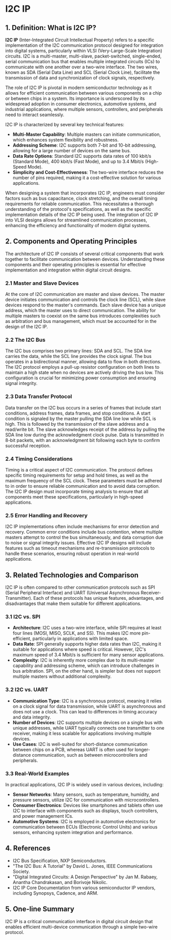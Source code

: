 # I2C IP

## 1. Definition: What is **I2C IP**?
**I2C IP** (Inter-Integrated Circuit Intellectual Property) refers to a specific implementation of the I2C communication protocol designed for integration into digital systems, particularly within VLSI (Very-Large-Scale Integration) circuits. I2C is a multi-master, multi-slave, packet-switched, single-ended, serial communication bus that enables multiple integrated circuits (ICs) to communicate with one another over a two-wire interface. The two wires, known as SDA (Serial Data Line) and SCL (Serial Clock Line), facilitate the transmission of data and synchronization of clock signals, respectively.

The role of I2C IP is pivotal in modern semiconductor technology as it allows for efficient communication between various components on a chip or between chips in a system. Its importance is underscored by its widespread adoption in consumer electronics, automotive systems, and industrial applications, where multiple sensors, controllers, and peripherals need to interact seamlessly. 

I2C IP is characterized by several key technical features:
- **Multi-Master Capability**: Multiple masters can initiate communication, which enhances system flexibility and robustness.
- **Addressing Scheme**: I2C supports both 7-bit and 10-bit addressing, allowing for a large number of devices on the same bus.
- **Data Rate Options**: Standard I2C supports data rates of 100 kbit/s (Standard Mode), 400 kbit/s (Fast Mode), and up to 3.4 Mbit/s (High-Speed Mode).
- **Simplicity and Cost-Effectiveness**: The two-wire interface reduces the number of pins required, making it a cost-effective solution for various applications.

When designing a system that incorporates I2C IP, engineers must consider factors such as bus capacitance, clock stretching, and the overall timing requirements for reliable communication. This necessitates a thorough understanding of the protocol's specifications, as well as the specific implementation details of the I2C IP being used. The integration of I2C IP into VLSI designs allows for streamlined communication processes, enhancing the efficiency and functionality of modern digital systems.

## 2. Components and Operating Principles
The architecture of I2C IP consists of several critical components that work together to facilitate communication between devices. Understanding these components and their operating principles is essential for effective implementation and integration within digital circuit designs.

### 2.1 Master and Slave Devices
At the core of I2C communication are master and slave devices. The master device initiates communication and controls the clock line (SCL), while slave devices respond to the master's commands. Each slave device has a unique address, which the master uses to direct communication. The ability for multiple masters to coexist on the same bus introduces complexities such as arbitration and bus management, which must be accounted for in the design of the I2C IP.

### 2.2 The I2C Bus
The I2C bus comprises two primary lines: SDA and SCL. The SDA line carries the data, while the SCL line provides the clock signal. The bus operates in a bidirectional manner, allowing data to flow in both directions. The I2C protocol employs a pull-up resistor configuration on both lines to maintain a high state when no devices are actively driving the bus low. This configuration is crucial for minimizing power consumption and ensuring signal integrity.

### 2.3 Data Transfer Protocol
Data transfer on the I2C bus occurs in a series of frames that include start conditions, address frames, data frames, and stop conditions. A start condition is signaled by the master pulling the SDA line low while SCL is high. This is followed by the transmission of the slave address and a read/write bit. The slave acknowledges receipt of the address by pulling the SDA line low during the acknowledgment clock pulse. Data is transmitted in 8-bit packets, with an acknowledgment bit following each byte to confirm successful reception.

### 2.4 Timing Considerations
Timing is a critical aspect of I2C communication. The protocol defines specific timing requirements for setup and hold times, as well as the maximum frequency of the SCL clock. These parameters must be adhered to in order to ensure reliable communication and to avoid data corruption. The I2C IP design must incorporate timing analysis to ensure that all components meet these specifications, particularly in high-speed applications.

### 2.5 Error Handling and Recovery
I2C IP implementations often include mechanisms for error detection and recovery. Common error conditions include bus contention, where multiple masters attempt to control the bus simultaneously, and data corruption due to noise or signal integrity issues. Effective I2C IP designs will include features such as timeout mechanisms and re-transmission protocols to handle these scenarios, ensuring robust operation in real-world applications.

## 3. Related Technologies and Comparison
I2C IP is often compared to other communication protocols such as SPI (Serial Peripheral Interface) and UART (Universal Asynchronous Receiver-Transmitter). Each of these protocols has unique features, advantages, and disadvantages that make them suitable for different applications.

### 3.1 I2C vs. SPI
- **Architecture**: I2C uses a two-wire interface, while SPI requires at least four lines (MOSI, MISO, SCLK, and SS). This makes I2C more pin-efficient, particularly in applications with limited space.
- **Data Rate**: SPI generally supports higher data rates than I2C, making it suitable for applications where speed is critical. However, I2C's maximum speed of 3.4 Mbit/s is sufficient for many sensor applications.
- **Complexity**: I2C is inherently more complex due to its multi-master capability and addressing scheme, which can introduce challenges in bus arbitration. SPI, on the other hand, is simpler but does not support multiple masters without additional complexity.

### 3.2 I2C vs. UART
- **Communication Type**: I2C is a synchronous protocol, meaning it relies on a clock signal for data transmission, while UART is asynchronous and does not use a clock. This can lead to differences in timing accuracy and data integrity.
- **Number of Devices**: I2C supports multiple devices on a single bus with unique addresses, while UART typically connects one transmitter to one receiver, making it less scalable for applications involving multiple devices.
- **Use Cases**: I2C is well-suited for short-distance communication between chips on a PCB, whereas UART is often used for longer-distance communication, such as between microcontrollers and peripherals.

### 3.3 Real-World Examples
In practical applications, I2C IP is widely used in various devices, including:
- **Sensor Networks**: Many sensors, such as temperature, humidity, and pressure sensors, utilize I2C for communication with microcontrollers.
- **Consumer Electronics**: Devices like smartphones and tablets often use I2C to interface with components such as displays, touch controllers, and power management ICs.
- **Automotive Systems**: I2C is employed in automotive electronics for communication between ECUs (Electronic Control Units) and various sensors, enhancing system integration and performance.

## 4. References
- I2C Bus Specification, NXP Semiconductors.
- "The I2C Bus: A Tutorial" by David L. Jones, IEEE Communications Society.
- "Digital Integrated Circuits: A Design Perspective" by Jan M. Rabaey, Anantha Chandrakasan, and Borivoje Nikolic.
- I2C IP Core Documentation from various semiconductor IP vendors, including Synopsys, Cadence, and ARM.

## 5. One-line Summary
I2C IP is a critical communication interface in digital circuit design that enables efficient multi-device communication through a simple two-wire protocol.